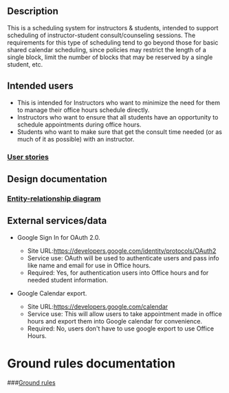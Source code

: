 ## Description

This is a scheduling system for instructors & students, intended to support scheduling of instructor-student consult/counseling sessions.
The requirements for this type of scheduling tend to go beyond those for basic shared calendar scheduling, since policies may restrict the length of a single block,
 limit the number of blocks that may be reserved by a single student, etc.

## Intended users

* This is intended for Instructors who want to minimize the need for them to manage their office hours schedule directly. 
* Instructors who want to ensure that all students have an opportunity to schedule appointments during office hours.
* Students who want to make sure that get the consult time needed (or as much of it as possible) with an instructor.

### [User stories](user-stories.md)

## Design documentation

### [Entity-relationship diagram](erd.md)

## External services/data

* Google Sign In for OAuth 2.0.

    * Site URL:<https://developers.google.com/identity/protocols/OAuth2>
    * Service use: OAuth will be used to authenticate users and pass info like name and email for use in Office hours.
    * Required: Yes, for authentication users into Office hours and for needed student information.
    
* Google Calendar export.

    * Site URL:<https://developers.google.com/calendar>
    * Service use: This will allow users to take appointment made in office hours and export them into Google calendar for convenience.
    * Required: No, users don't have to use google export to use Office Hours.

# Ground rules documentation

###[Ground rules](ground-rules.md)


